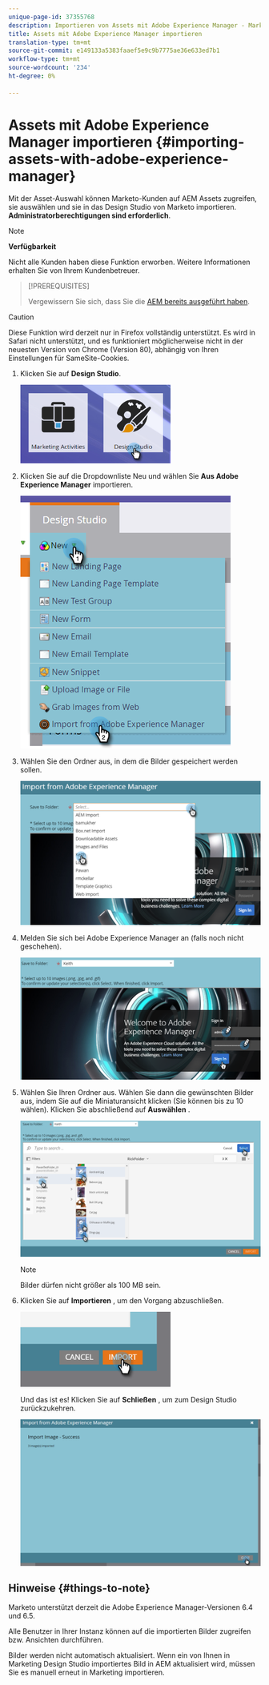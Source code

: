 ```yaml
---
unique-page-id: 37355768
description: Importieren von Assets mit Adobe Experience Manager - Marketing Docs - Produktdokumentation
title: Assets mit Adobe Experience Manager importieren
translation-type: tm+mt
source-git-commit: e149133a5383faaef5e9c9b7775ae36e633ed7b1
workflow-type: tm+mt
source-wordcount: '234'
ht-degree: 0%

---
```



# Assets mit Adobe Experience Manager importieren {#importing-assets-with-adobe-experience-manager}

Mit der Asset-Auswahl können Marketo-Kunden auf AEM Assets zugreifen, sie auswählen und sie in das Design Studio von Marketo importieren. **Administratorberechtigungen sind erforderlich**.

>[!NOTE]
>
>**Verfügbarkeit**
>
>Nicht alle Kunden haben diese Funktion erworben. Weitere Informationen erhalten Sie von Ihrem Kundenbetreuer.

>[!PREREQUISITES]
>
>Vergewissern Sie sich, dass Sie die [AEM bereits ausgeführt haben](https://docs.marketo.com/x/FwPLAQ).

>[!CAUTION]
>
>Diese Funktion wird derzeit nur in Firefox vollständig unterstützt. Es wird in Safari nicht unterstützt, und es funktioniert möglicherweise nicht in der neuesten Version von Chrome (Version 80), abhängig von Ihren Einstellungen für SameSite-Cookies.

1. Klicken Sie auf **Design Studio**.

   ![](assets/one-1.png)

1. Klicken Sie auf die Dropdownliste Neu und wählen Sie **Aus Adobe Experience Manager** importieren.

   ![](assets/two-1.png)

1. Wählen Sie den Ordner aus, in dem die Bilder gespeichert werden sollen.

   ![](assets/three-1.png)

1. Melden Sie sich bei Adobe Experience Manager an (falls noch nicht geschehen).

   ![](assets/four-1.png)

1. Wählen Sie Ihren Ordner aus. Wählen Sie dann die gewünschten Bilder aus, indem Sie auf die Miniaturansicht klicken (Sie können bis zu 10 wählen). Klicken Sie abschließend auf **Auswählen** .

   ![](assets/five.png)

   >[!NOTE]
   >
   >Bilder dürfen nicht größer als 100 MB sein.

1. Klicken Sie auf **Importieren** , um den Vorgang abzuschließen.

   ![](assets/six-1.png)

   Und das ist es! Klicken Sie auf **Schließen** , um zum Design Studio zurückzukehren.

   ![](assets/seven-1.png)

## Hinweise {#things-to-note}

Marketo unterstützt derzeit die Adobe Experience Manager-Versionen 6.4 und 6.5.

Alle Benutzer in Ihrer Instanz können auf die importierten Bilder zugreifen bzw. Ansichten durchführen.

Bilder werden nicht automatisch aktualisiert. Wenn ein von Ihnen in Marketing Design Studio importiertes Bild in AEM aktualisiert wird, müssen Sie es manuell erneut in Marketing importieren.
